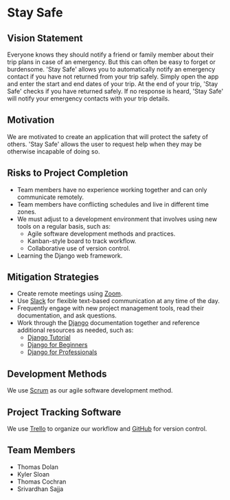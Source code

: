 # Stay Safe

## Vision Statement

Everyone knows they should notify a friend or family member about their trip plans in case of an emergency. But this can often be easy to forget or burdensome. 'Stay Safe' allows you to automatically notify an emergency contact if you have not returned from your trip safely. Simply open the app and enter the start and end dates of your trip. At the end of your trip, 'Stay Safe' checks if you have returned safely. If no response is heard, 'Stay Safe' will notify your emergency contacts with your trip details. 

## Motivation

We are motivated to create an application that will protect the safety of others. 'Stay Safe' allows the user to request help when they may be otherwise incapable of doing so.

## Risks to Project Completion

*  Team members have no experience working together and can only communicate remotely.
*  Team members have conflicting schedules and live in different time zones.
*  We must adjust to a development environment that involves using new tools on a regular basis, such as:
    - Agile software development methods and practices.
    - Kanban-style board to track workflow.
    - Collaborative use of version control.
*  Learning the Django web framework.

## Mitigation Strategies

*  Create remote meetings using [Zoom](https://www.zoom.us/).
*  Use [Slack](https://www.slack.com/) for flexible text-based communication at any time of the day.
*  Frequently engage with new project management tools, read their documentation, and ask questions.
*  Work through the [Django](https://www.djangoproject.com/) documentation together and reference additional resources as needed, such as:
    - [Django Tutorial](https://docs.djangoproject.com/en/3.0/intro/tutorial01/)
    - [Django for Beginners](https://djangoforbeginners.com/)
    - [Django for Professionals](https://djangoforprofessionals.com/)

## Development Methods

We use [Scrum](https://www.scrum.org/) as our agile software development method.

## Project Tracking Software

We use [Trello](https://www.trello.com/) to organize our workflow and [GitHub](https://www.github.com/) for version control.

## Team Members
* Thomas Dolan
* Kyler Sloan
* Thomas Cochran
* Srivardhan Sajja
